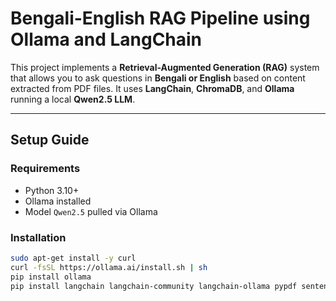 #  Bengali-English RAG Pipeline using Ollama and LangChain

This project implements a **Retrieval-Augmented Generation (RAG)** system that allows you to ask questions in **Bengali or English** based on content extracted from PDF files. It uses **LangChain**, **ChromaDB**, and **Ollama** running a local **Qwen2.5 LLM**.

---

##  Setup Guide

###  Requirements

- Python 3.10+
- Ollama installed
- Model `Qwen2.5` pulled via Ollama

### Installation

```bash
sudo apt-get install -y curl
curl -fsSL https://ollama.ai/install.sh | sh
pip install ollama
pip install langchain langchain-community langchain-ollama pypdf sentence-transformers chromadb
